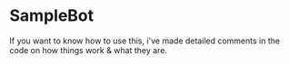 # SampleBot

If you want to know how to use this, i've made detailed comments in the code on how things work & what they are.
